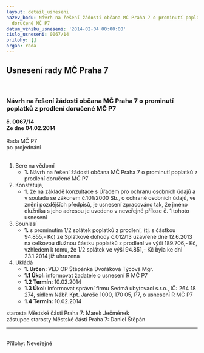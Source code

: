 ```yaml
---
layout: detail_usneseni
nazev_bodu: Návrh na řešení žádosti občana MČ Praha 7 o prominutí poplatků z prodlení
  doručené MČ P7
datum_vzniku_usneseni: '2014-02-04 00:00:00'
cislo_usneseni: 0067/14
prilohy: []
organ: rada
---
```

<div id="ucUsn_pList" class="usn">
	<span><h2>Usnesení rady MČ Praha 7 </h2>
<br></span><div class="standBody">
<span><h3>Návrh na řešení žádosti občana MČ Praha 7 o prominutí poplatků z prodlení doručené MČ P7</h3></span><div class="center">
		<strong>č. 0067/14</strong><br>
	</div>
<div class="center">
		<strong>Ze dne 04.02.2014</strong><br><br>
	</div>Rada MČ P7<br> po projednání<br><br><ol>
<li>Bere na vědomí<ul><li>
<strong>1.</strong> Návrh na řešení žádosti občana MČ Praha 7 o prominutí poplatků z prodlení doručené MČ P7</li></ul>
</li>
<li>Konstatuje,<ul><li>
<strong>1.</strong> že na základě konzultace s Úřadem pro ochranu osobních údajů a v souladu se zákonem č.101/2000 Sb., o ochraně osobních údajů, ve znění pozdějších předpisů, je usnesení zpracováno tak, že jméno dlužníka s jeho adresou je uvedeno v neveřejné příloze č. 1 tohoto usnesení </li></ul>
</li>
<li>Souhlasí<ul><li>
<strong>1.</strong> s prominutím 1/2 splátek poplatků z prodlení, (tj. s částkou 94.855,- Kč) ze Splátkové dohody č.012/13 uzavřené dne 12.6.2013 na celkovou dlužnou částku poplatků z prodlení ve výši 189.706,- Kč, vzhledem k tomu, že 1/2 splátek ve výši 94.851,- Kč byla ke dni 23.1.2014 již uhrazena     </li></ul>
</li>
<li>Ukládá<ul>
<li>
<strong>1. Určen: </strong>VED OP Štěpánka Dvořáková Týcová Mgr.</li>
<li>
<strong>1.1 Úkol: </strong>informovat žadatele o usnesení R MČ P7</li>
<li>
<strong>1.2 Termín: </strong>10.02.2014</li>
<li>
<strong>1.3 Úkol: </strong>informovat správní firmu Sedmá ubytovací s.r.o., IČ: 264 18 274, sídlem Nábř. Kpt. Jaroše 1000, 170 05, P7, o usnesení R MČ P7</li>
<li>
<strong>1.4 Termín: </strong>10.02.2014</li>
</ul>
</li>
</ol>starosta Městské části Praha 7: Marek Ječmének<br>zástupce starosty Městské části Praha 7: Daniel Štěpán <hr>
<br>Přílohy: Neveřejné</div>
</div>